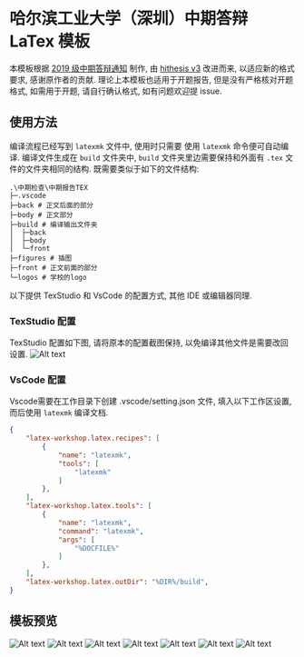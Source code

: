 # 哈尔滨工业大学（深圳）中期答辩 LaTex 模板

本模板根据 [2019 级中期答辩通知](http://www.hitsz.edu.cn/article/view/id-112449.html) 制作, 由 [hithesis v3](https://github.com/dustincys/hithesis) 改进而来, 以适应新的格式要求, 感谢原作者的贡献. 理论上本模板也适用于开题报告, 但是没有严格核对开题格式, 如需用于开题, 请自行确认格式, 如有问题欢迎提 issue.

## 使用方法

编译流程已经写到 `latexmk` 文件中, 使用时只需要 使用 `latexmk` 命令便可自动编译. 编译文件生成在 `build` 文件夹中, `build` 文件夹里边需要保持和外面有 `.tex` 文件的文件夹相同的结构. 既需要类似于如下的文件结构:

``` text
.\中期检查\中期报告TEX
├─.vscode
├─back # 正文后面的部分
├─body # 正文部分
├─build # 编译输出文件夹
│  ├─back
│  ├─body
│  └─front
├─figures # 插图
├─front # 正文前面的部分
└─logos # 学校的logo
```

以下提供 TexStudio 和 VsCode 的配置方式, 其他 IDE 或编辑器同理.

### TexStudio 配置

TexStudio 配置如下图, 请将原本的配置截图保持, 以免编译其他文件是需要改回设置.
![Alt text](github_images/texstudio设置.png?raw=true "Title")

### VsCode 配置

Vscode需要在工作目录下创建 .vscode/setting.json 文件, 填入以下工作区设置, 而后使用 `latexmk` 编译文档.

``` Json
{
    "latex-workshop.latex.recipes": [
        {
            "name": "latexmk",
            "tools": [
                "latexmk"
            ]
        },
    ],
    "latex-workshop.latex.tools": [
        {
            "name": "latexmk",
            "command": "latexmk",
            "args": [
                "%DOCFILE%"
            ]
        },
    ],
    "latex-workshop.latex.outDir": "%DIR%/build",
}
```

## 模板预览

![Alt text](github_images/report_页面_1.png?raw=true "Title")
![Alt text](github_images/report_页面_2.png?raw=true "Title")
![Alt text](github_images/report_页面_3.png?raw=true "Title")
![Alt text](github_images/report_页面_4.png?raw=true "Title")
![Alt text](github_images/report_页面_5.png?raw=true "Title")
![Alt text](github_images/report_页面_6.png?raw=true "Title")
![Alt text](github_images/report_页面_7.png?raw=true "Title")
